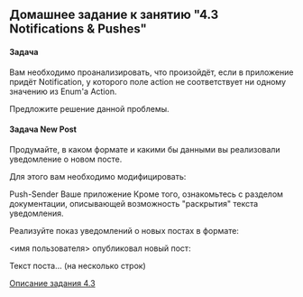## Домашнее задание к занятию "4.3 Notifications & Pushes"

#### Задача 

Вам необходимо проанализировать, что произойдёт, если в приложение придёт Notification, у которого поле action не соответствует ни одному значению из Enum'а Action.

Предложите решение данной проблемы.

#### Задача New Post

Продумайте, в каком формате и какими бы данными вы реализовали уведомление о новом посте.

Для этого вам необходимо модифицировать:

Push-Sender
Ваше приложение
Кроме того, ознакомьтесь с разделом документации, описывающей возможность "раскрытия" текста уведомления.

Реализуйте показ уведомлений о новых постах в формате:

<имя пользователя> опубликовал новый пост:

Текст поста... (на несколько строк)

[Описание задания 4.3](https://github.com/netology-code/and2-homeworks/tree/master/14_pushes)